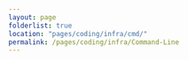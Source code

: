 ```yaml
---
layout: page
folderlist: true
location: "pages/coding/infra/cmd/"
permalink: /pages/coding/infra/Command-Line
---
```

